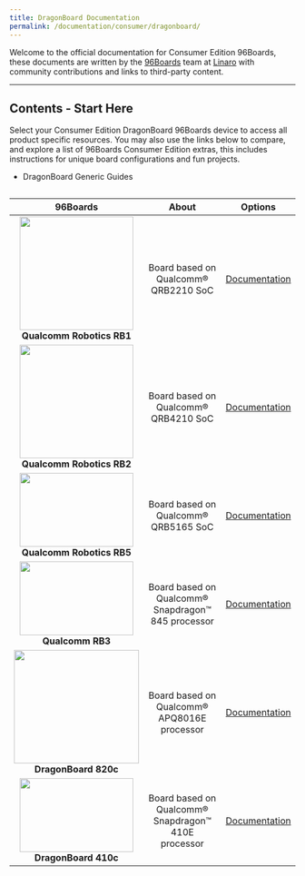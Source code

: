 ```yaml
---
title: DragonBoard Documentation
permalink: /documentation/consumer/dragonboard/
---
```

Welcome to the official documentation for Consumer Edition 96Boards, these documents are written by the [96Boards](https://www.96boards.org) team at [Linaro](http://www.linaro.org) with community contributions and links to third-party content.

***

## Contents - Start Here

Select your Consumer Edition DragonBoard 96Boards device to access all product specific resources. You may also use the links below to compare, and explore a list of 96Boards Consumer Edition extras, this includes instructions for unique board configurations and fun projects.

- DragonBoard Generic Guides

<div style="overflow-x:scroll;" markdown="1">

| 96Boards                                         | About                                                  | Options                    |
|:------------------------------------------------:|:------------------------------------------------------:|:--------------------------:|
| <img src="https://www.96boards.org/product/ce/qualcomm-robotics-rb1/images/rb1-front-sd.png" data-canonical-src="https://www.96boards.org/product/ce/qualcomm-robotics-rb1/images/rb1-front-sd.png" width="200" /><br> **Qualcomm Robotics RB1** | Board based on Qualcomm® QRB2210 SoC  | [Documentation](qualcomm-robotics-rb1/)<br> |
| <img src="https://www.96boards.org/product/ce/qualcomm-robotics-rb2/images/rb2-front-sd.png" data-canonical-src="https://www.96boards.org/product/ce/qualcomm-robotics-rb2/images/rb2-front-sd.png" width="200" /><br> **Qualcomm Robotics RB2** | Board based on Qualcomm® QRB4210 SoC  | [Documentation](qualcomm-robotics-rb2/)<br> |
| <img src="https://www.96boards.org/product/ce/qualcomm-robotics-rb5/images/rb5-front-sd.png" data-canonical-src="https://www.96boards.org/product/ce/qualcomm-robotics-rb5/images/rb5-front-sd.png" width="200" height="130" /><br> **Qualcomm Robotics RB5** | Board based on Qualcomm® QRB5165 SoC  | [Documentation](qualcomm-robotics-rb5/)<br> |
| <img src="https://www.96boards.org/product/ce/rb3-platform/images/db845c-front-sd.png?raw=true" data-canonical-src="https://www.96boards.org/product/ce/rb3-platform/images/db845c-front-sd.png?raw=true" width="200" height="130" /><br> **Qualcomm RB3** | Board based on Qualcomm® Snapdragon™ 845 processor  | [Documentation](dragonboard845c/)<br> |
| <img src="https://github.com/96boards/documentation/blob/master/consumer/dragonboard/dragonboard820c/additional-docs/images/images-board/sd/dragonboard820c-front-sd.png?raw=true" data-canonical-src="https://github.com/96boards/documentation/blob/master/consumer/dragonboard/dragonboard820c/additional-docs/images/images-board/sd/dragonboard820c-front-sd.png?raw=true" width="220" height="200" /><br> **DragonBoard 820c** | Board based on Qualcomm® APQ8016E processor  | [Documentation](dragonboard820c/)<br> |
| <img src="https://i.imgur.com/4a5GXRd.png" data-canonical-src="https://i.imgur.com/4a5GXRd.png" width="200" height="130" /><br> **DragonBoard 410c** | Board based on Qualcomm® Snapdragon™ 410E processor  | [Documentation](dragonboard410c/)<br>|


</div>


